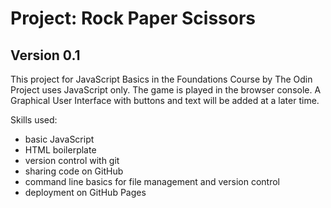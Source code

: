 # Project: Rock Paper Scissors

## Version 0.1

This project for JavaScript Basics in the Foundations Course by The Odin Project uses JavaScript only. The game is played in the browser console. A Graphical User Interface with buttons and text will be added at a later time.

Skills used:
 - basic JavaScript
 - HTML boilerplate
 - version control with git
 - sharing code on GitHub
 - command line basics for file management and version control
 - deployment on GitHub Pages
